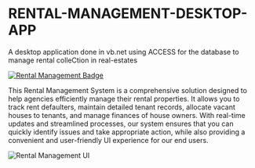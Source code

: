 # RENTAL-MANAGEMENT-DESKTOP-APP
A desktop application done in vb.net using ACCESS for the database to manage rental colleCtion in real-estates
<div>
  <a href="https://github.com/Dalton-47/RENTAL-MANAGEMENT-DESKTOP-APP">
      <img src="https://img.shields.io/badge/Rental Management Application-orange?style=for-the-badge&logo=R&logoColor=white" alt="Rental Management Badge"> </a>
          <p>This Rental Management System is a comprehensive solution designed to help agencies efficiently manage their rental properties. 
          It allows you to track rent defaulters, maintain detailed tenant records, allocate vacant houses to tenants, and manage finances of house owners.
          With real-time updates and streamlined processes, our system ensures that you can quickly identify issues and take appropriate action, 
          while also providing a convenient and user-friendly UI experience for  our end users.</p>
          </div>
         
![Rental Management UI](https://github.com/Dalton-47/Dalton-47/blob/main/SYSTEM11.PNG)
          

